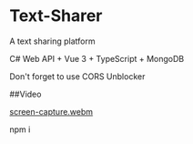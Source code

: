 # Text-Sharer
A text sharing platform

C# Web API + Vue 3 + TypeScript + MongoDB

Don't forget to use CORS Unblocker

##Video

[screen-capture.webm](https://user-images.githubusercontent.com/4294069/200044047-f807e5fe-ccac-4004-9006-2320fb52a949.webm)

npm i
